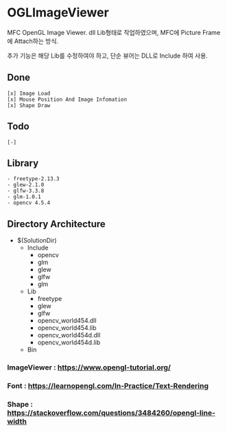 # OGLImageViewer
 MFC OpenGL Image Viewer. dll Lib형태로 작업하였으며, MFC에 Picture Frame에 Attach하는 방식.

 추가 기능은 해당 Lib를 수정하여야 하고, 단순 뷰어는 DLL로 Include 하여 사용.

## Done
	[x] Image Load
	[x] Mouse Position And Image Infomation
	[x] Shape Draw

## Todo
	[-]

## Library
	- freetype-2.13.3
	- glew-2.1.0
	- glfw-3.3.8
	- glm-1.0.1
	- opencv 4.5.4

## Directory Architecture
- $(SolutionDir)
	- Include
		- opencv
		- glm
		- glew
		- glfw
		- glm
  	-  Lib
		- freetype
		- glew
		- glfw
		- opencv_world454.dll
		- opencv_world454.lib
		- opencv_world454d.dll
		- opencv_world454d.lib
  - Bin

### ImageViewer : https://www.opengl-tutorial.org/
### Font :  https://learnopengl.com/In-Practice/Text-Rendering
### Shape :  https://stackoverflow.com/questions/3484260/opengl-line-width